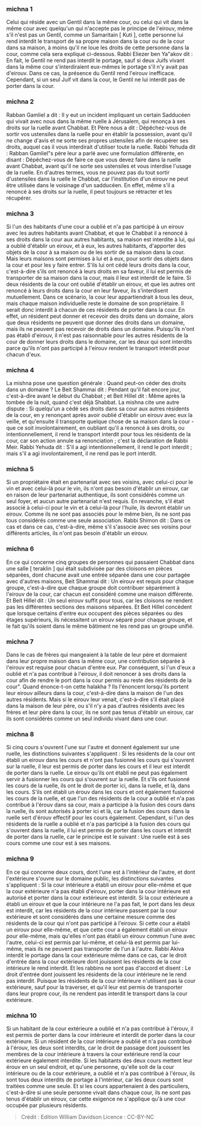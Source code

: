
### michna 1
Celui qui réside avec un Gentil dans la même cour, ou celui qui vit dans la même cour avec quelqu'un qui n'accepte pas le principe de l'eirouv, même s'il n'est pas un Gentil, comme un Samaritain [ Kuti ], cette personne lui rend interdit le transport de sa propre maison dans la cour ou de la cour dans sa maison, à moins qu'il ne loue les droits de cette personne dans la cour, comme cela sera expliqué ci-dessous. Rabbi Eliezer ben Ya"akov dit : En fait, le Gentil ne rend pas interdit le portage, sauf si deux Juifs vivant dans la même cour s'interdiraient eux-mêmes le portage s'il n'y avait pas d'eirouv. Dans ce cas, la présence du Gentil rend l'eirouv inefficace. Cependant, si un seul Juif vit dans la cour, le Gentil ne lui interdit pas de porter dans la cour.

### michna 2
Rabban Gamliel a dit : Il y eut un incident impliquant un certain Sadducéen qui vivait avec nous dans la même ruelle à Jérusalem, qui renonça à ses droits sur la ruelle avant Chabbat. Et Père nous a dit : Dépêchez-vous de sortir vos ustensiles dans la ruelle pour en établir la possession, avant qu'il ne change d'avis et ne sorte ses propres ustensiles afin de récupérer ses droits, auquel cas il vous interdirait d'utiliser toute la ruelle. Rabbi Yehuda dit : Rabban Gamliel"s père leur a parlé avec une formulation différente, en disant : Dépêchez-vous de faire ce que vous devez faire dans la ruelle avant Chabbat, avant qu'il ne sorte ses ustensiles et vous interdise l'usage de la ruelle. En d'autres termes, vous ne pouvez pas du tout sortir d'ustensiles dans la ruelle le Chabbat, car l'institution d'un eirouv ne peut être utilisée dans le voisinage d'un sadducéen. En effet, même s'il a renoncé à ses droits sur la ruelle, il peut toujours se rétracter et les récupérer.

### michna 3
Si l'un des habitants d'une cour a oublié et n'a pas participé à un eirouv avec les autres habitants avant Chabbat, et que le Chabbat il a renoncé à ses droits dans la cour aux autres habitants, sa maison est interdite à lui, qui a oublié d'établir un eirouv, et à eux, les autres habitants, d'apporter des objets de la cour à sa maison ou de les sortir de sa maison dans la cour. Mais leurs maisons sont permises à lui et à eux, pour sortir des objets dans la cour et pour les y faire entrer. S'ils lui ont cédé leurs droits dans la cour, c'est-à-dire s'ils ont renoncé à leurs droits en sa faveur, il lui est permis de transporter de sa maison dans la cour, mais il leur est interdit de le faire. Si deux résidents de la cour ont oublié d'établir un eirouv, et que les autres ont renoncé à leurs droits dans la cour en leur faveur, ils s'interdisent mutuellement. Dans ce scénario, la cour leur appartiendrait à tous les deux, mais chaque maison individuelle reste le domaine de son propriétaire. Il serait donc interdit à chacun de ces résidents de porter dans la cour. En effet, un résident peut donner et recevoir des droits dans un domaine, alors que deux résidents ne peuvent que donner des droits dans un domaine, mais ils ne peuvent pas recevoir de droits dans un domaine. Puisqu'ils n'ont pas établi d'eirouv, il n'est pas raisonnable pour les autres résidents de la cour de donner leurs droits dans le domaine, car les deux qui sont interdits parce qu'ils n'ont pas participé à l'eirouv rendent le transport interdit pour chacun d'eux.

### michna 4
La mishna pose une question générale : Quand peut-on céder des droits dans un domaine ? Le Beit Shammai dit : Pendant qu'il fait encore jour, c'est-à-dire avant le début du Chabbat ; et Beit Hillel dit : Même après la tombée de la nuit, quand c'est déjà Shabbat. La mishna cite une autre dispute : Si quelqu'un a cédé ses droits dans sa cour aux autres résidents de la cour, en y renonçant après avoir oublié d'établir un eirouv avec eux la veille, et qu'ensuite il transporte quelque chose de sa maison dans la cour - que ce soit involontairement, en oubliant qu'il a renoncé à ses droits, ou intentionnellement, il rend le transport interdit pour tous les résidents de la cour, car son action annule sa renonciation ; c'est la déclaration de Rabbi Meir. Rabbi Yehuda dit : S'il a agi intentionnellement, il rend le port interdit ; mais s'il a agi involontairement, il ne rend pas le port interdit.

### michna 5
Si un propriétaire était en partenariat avec ses voisins, avec celui-ci pour le vin et avec celui-là pour le vin, ils n'ont pas besoin d'établir un eirouv, car en raison de leur partenariat authentique, ils sont considérés comme un seul foyer, et aucun autre partenariat n'est requis. En revanche, s'il était associé à celui-ci pour le vin et à celui-là pour l'huile, ils devront établir un eirouv. Comme ils ne sont pas associés pour le même bien, ils ne sont pas tous considérés comme une seule association. Rabbi Shimon dit : Dans ce cas et dans ce cas, c'est-à-dire, même s'il s'associe avec ses voisins pour différents articles, ils n'ont pas besoin d'établir un eirouv.

### michna 6
En ce qui concerne cinq groupes de personnes qui passaient Chabbat dans une salle [ teraklin ] qui était subdivisée par des cloisons en pièces séparées, dont chacune avait une entrée séparée dans une cour partagée avec d'autres maisons, Beit Shammai dit : Un eirouv est requis pour chaque groupe, c'est-à-dire que chaque groupe doit contribuer séparément à l'eirouv de la cour, car chacun est considéré comme une maison différente. Et Beit Hillel dit : Un seul eirouv suffit pour tous, car les cloisons ne rendent pas les différentes sections des maisons séparées. Et Beit Hillel concèdent que lorsque certains d'entre eux occupent des pièces séparées ou des étages supérieurs, ils nécessitent un eirouv séparé pour chaque groupe, et le fait qu'ils soient dans le même bâtiment ne les rend pas un groupe unifié.

### michna 7
Dans le cas de frères qui mangeaient à la table de leur père et dormaient dans leur propre maison dans la même cour, une contribution séparée à l'eirouv est requise pour chacun d'entre eux. Par conséquent, si l'un d'eux a oublié et n'a pas contribué à l'eirouv, il doit renoncer à ses droits dans la cour afin de rendre le port dans la cour permis au reste des résidents de la cour". Quand énonce-t-on cette halakha ? Ils l'énoncent lorsqu'ils portent leur eirouv ailleurs dans la cour, c'est-à-dire dans la maison de l'un des autres résidents. Mais si le eirouv leur venait, c'est-à-dire s'il était placé dans la maison de leur père, ou s'il n'y a pas d'autres résidents avec les frères et leur père dans la cour, ils ne sont pas tenus d'établir un eirouv, car ils sont considérés comme un seul individu vivant dans une cour.

### michna 8
Si cinq cours s'ouvrent l'une sur l'autre et donnent également sur une ruelle, les distinctions suivantes s'appliquent : Si les résidents de la cour ont établi un eirouv dans les cours et n'ont pas fusionné les cours qui s'ouvrent sur la ruelle, il leur est permis de porter dans les cours et il leur est interdit de porter dans la ruelle. Le eirouv qu'ils ont établi ne peut pas également servir à fusionner les cours qui s'ouvrent sur la ruelle. Et s'ils ont fusionné les cours de la ruelle, ils ont le droit de porter ici, dans la ruelle, et là, dans les cours. S'ils ont établi un érouv dans les cours et ont également fusionné les cours de la ruelle, et que l'un des résidents de la cour a oublié et n'a pas contribué à l'érouv dans sa cour, mais a participé à la fusion des cours dans la ruelle, ils sont autorisés à porter ici et là, car la fusion des cours dans la ruelle sert d'érouv effectif pour les cours également. Cependant, si l'un des résidents de la ruelle a oublié et n'a pas participé à la fusion des cours qui s'ouvrent dans la ruelle, il lui est permis de porter dans les cours et interdit de porter dans la ruelle, car le principe est le suivant : Une ruelle est à ses cours comme une cour est à ses maisons.

### michna 9
En ce qui concerne deux cours, dont l'une est à l'intérieur de l'autre, et dont l'extérieure s'ouvre sur le domaine public, les distinctions suivantes s'appliquent : Si la cour intérieure a établi un eirouv pour elle-même et que la cour extérieure n'a pas établi d'eirouv, porter dans la cour intérieure est autorisé et porter dans la cour extérieure est interdit. Si la cour extérieure a établi un eirouv et que la cour intérieure ne l'a pas fait, le port dans les deux est interdit, car les résidents de la cour intérieure passent par la cour extérieure et sont considérés dans une certaine mesure comme des résidents de la cour qui n'ont pas participé à l'eirouv. Si cette cour a établi un eirouv pour elle-même, et que cette cour a également établi un eirouv pour elle-même, mais qu'elles n'ont pas établi un eirouv commun l'une avec l'autre, celui-ci est permis par lui-même, et celui-là est permis par lui-même, mais ils ne peuvent pas transporter de l'un à l'autre. Rabbi Akiva interdit le portage dans la cour extérieure même dans ce cas, car le droit d'entrée dans la cour extérieure dont jouissent les résidents de la cour intérieure le rend interdit. Et les rabbins ne sont pas d'accord et disent : Le droit d'entrée dont jouissent les résidents de la cour intérieure ne le rend pas interdit. Puisque les résidents de la cour intérieure n'utilisent pas la cour extérieure, sauf pour la traverser, et qu'il leur est permis de transporter dans leur propre cour, ils ne rendent pas interdit le transport dans la cour extérieure.

### michna 10
Si un habitant de la cour extérieure a oublié et n'a pas contribué à l'érouv, il est permis de porter dans la cour intérieure et interdit de porter dans la cour extérieure. Si un résident de la cour intérieure a oublié et n'a pas contribué à l'érouv, les deux sont interdits, car le droit de passage dont jouissent les membres de la cour intérieure à travers la cour extérieure rend la cour extérieure également interdite. Si les habitants des deux cours mettent leur érouv en un seul endroit, et qu'une personne, qu'elle soit de la cour intérieure ou de la cour extérieure, a oublié et n'a pas contribué à l'érouv, ils sont tous deux interdits de portage à l'intérieur, car les deux cours sont traitées comme une seule. Et si les cours appartenaient à des particuliers, c'est-à-dire si une seule personne vivait dans chaque cour, ils ne sont pas tenus d'établir un eirouv, car cette exigence ne s'applique qu'à une cour occupée par plusieurs résidents.

>Crédit : Edition William Davidson
>Licence : CC-BY-NC